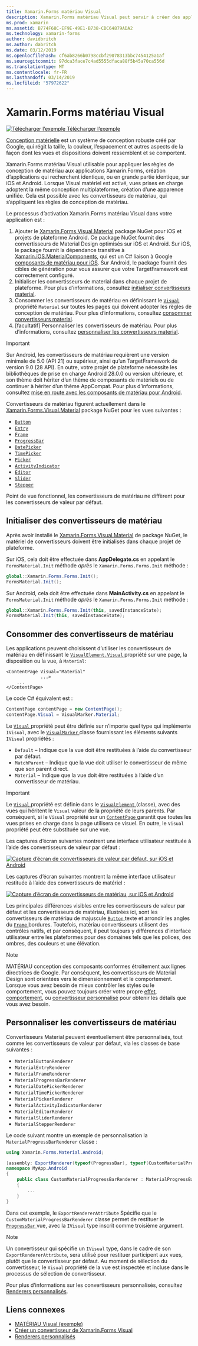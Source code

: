 ```yaml
---
title: Xamarin.Forms matériau Visual
description: Xamarin.Forms matériau Visual peut servir à créer des applications de Xamarin.Forms recherchent identique, ou en grande partie identique, sur iOS et Android.
ms.prod: xamarin
ms.assetid: B774F68C-EF9E-49E1-B738-CDC64879ADA2
ms.technology: xamarin-forms
author: davidbritch
ms.author: dabritch
ms.date: 03/12/2019
ms.openlocfilehash: cf6ab8266b0798ccbf29078313bbc7454125a1af
ms.sourcegitcommit: 97dca3face7c4ad5555dfaca88f5b45a70ca556d
ms.translationtype: MT
ms.contentlocale: fr-FR
ms.lasthandoff: 03/14/2019
ms.locfileid: "57972622"
---
```

# <a name="xamarinforms-material-visual"></a>Xamarin.Forms matériau Visual

[![Télécharger l’exemple](~/media/shared/download.png) Télécharger l’exemple](https://developer.xamarin.com/samples/xamarin-forms/UserInterface/VisualDemos/)

[Conception matérielle](https://material.io) est un système de conception robuste créé par Google, qui régit la taille, la couleur, l’espacement et autres aspects de la façon dont les vues et dispositions doivent ressemblent et se comportent.

Xamarin.Forms matériau Visual utilisable pour appliquer les règles de conception de matériau aux applications Xamarin.Forms, création d’applications qui recherchent identique, ou en grande partie identique, sur iOS et Android. Lorsque Visual matériel est activé, vues prises en charge adoptent la même conception multiplateforme, création d’une apparence unifiée. Cela est possible avec les convertisseurs de matériau, qui s’appliquent les règles de conception de matériau.

Le processus d’activation Xamarin.Forms matériau Visual dans votre application est :

1. Ajouter le [Xamarin.Forms.Visual.Material](https://www.nuget.org/packages/Xamarin.Forms.Visual.Material/) package NuGet pour iOS et projets de plateforme Android. Ce package NuGet fournit des convertisseurs de Material Design optimisés sur iOS et Android. Sur iOS, le package fournit la dépendance transitive à [Xamarin.iOS.MaterialComponents](https://www.nuget.org/packages/Xamarin.iOS.MaterialComponents), qui est un C# liaison à Google [composants de matériau pour iOS](https://material.io/develop/ios/). Sur Android, le package fournit des cibles de génération pour vous assurer que votre TargetFramework est correctement configuré.
1. Initialiser les convertisseurs de material dans chaque projet de plateforme. Pour plus d’informations, consultez [initialiser convertisseurs material](#initialize-material-renderers).
1. Consommer les convertisseurs de matériau en définissant le [ `Visual` ](xref:Xamarin.Forms.VisualElement.Visual) propriété `Material` sur toutes les pages qui doivent adopter les règles de conception de matériau. Pour plus d’informations, consultez [consommer convertisseurs material](#consume-material-renderers).
1. [facultatif] Personnaliser les convertisseurs de matériau. Pour plus d’informations, consultez [personnaliser les convertisseurs material](#customize-material-renderers).

> [!IMPORTANT]
> Sur Android, les convertisseurs de matériau requièrent une version minimale de 5.0 (API 21) ou supérieur, ainsi qu’un TargetFramework de version 9.0 (28 API). En outre, votre projet de plateforme nécessite les bibliothèques de prise en charge Android 28.0.0 ou version ultérieure, et son thème doit hériter d’un thème de composants de matériels ou de continuer à hériter d’un thème AppCompat. Pour plus d’informations, consultez [mise en route avec les composants de matériau pour Android](https://github.com/material-components/material-components-android/blob/master/docs/getting-started.md).

Convertisseurs de matériau figurent actuellement dans le [Xamarin.Forms.Visual.Material](https://www.nuget.org/packages/Xamarin.Forms.Visual.Material/) package NuGet pour les vues suivantes :

- [`Button`](xref:Xamarin.Forms.Button)
- [`Entry`](xref:Xamarin.Forms.Entry)
- [`Frame`](xref:Xamarin.Forms.Frame)
- [`ProgressBar`](xref:Xamarin.Forms.ProgressBar)
- [`DatePicker`](xref:Xamarin.Forms.DatePicker)
- [`TimePicker`](xref:Xamarin.Forms.TimePicker)
- [`Picker`](xref:Xamarin.Forms.Picker)
- [`ActivityIndicator`](xref:Xamarin.Forms.ActivityIndicator)
- [`Editor`](xref:Xamarin.Forms.Editor)
- [`Slider`](xref:Xamarin.Forms.Slider)
- [`Stepper`](xref:Xamarin.Forms.Stepper)

Point de vue fonctionnel, les convertisseurs de matériau ne diffèrent pour les convertisseurs de valeur par défaut.

## <a name="initialize-material-renderers"></a>Initialiser des convertisseurs de matériau

Après avoir installé le [Xamarin.Forms.Visual.Material](https://www.nuget.org/packages/Xamarin.Forms.Visual.Material/) de package NuGet, le matériel de convertisseurs doivent être initialisés dans chaque projet de plateforme.

Sur iOS, cela doit être effectuée dans **AppDelegate.cs** en appelant le `FormsMaterial.Init` méthode *après* le `Xamarin.Forms.Forms.Init` méthode :

```csharp
global::Xamarin.Forms.Forms.Init();
FormsMaterial.Init();
```

Sur Android, cela doit être effectuée dans **MainActivity.cs** en appelant le `FormsMaterial.Init` méthode *après* le `Xamarin.Forms.Forms.Init` méthode :

```csharp
global::Xamarin.Forms.Forms.Init(this, savedInstanceState);
FormsMaterial.Init(this, savedInstanceState);
```

## <a name="consume-material-renderers"></a>Consommer des convertisseurs de matériau

Les applications peuvent choisissent d’utiliser les convertisseurs de matériau en définissant le [ `VisualElement.Visual` ](xref:Xamarin.Forms.VisualElement.Visual) propriété sur une page, la disposition ou la vue, à `Material`:

```xaml
<ContentPage Visual="Material"
             ...>
    ...
</ContentPage>
```

Le code C# équivalent est :

```csharp
ContentPage contentPage = new ContentPage();
contentPage.Visual = VisualMarker.Material;
```

Le [ `Visual` ](xref:Xamarin.Forms.VisualElement.Visual) propriété peut être définie sur n’importe quel type qui implémente `IVisual`, avec le [ `VisualMarker` ](xref:Xamarin.Forms.VisualMarker) classe fournissant les éléments suivants `IVisual` propriétés :

- `Default` – Indique que la vue doit être restituées à l’aide du convertisseur par défaut.
- `MatchParent` – Indique que la vue doit utiliser le convertisseur de même que son parent direct.
- `Material` – Indique que la vue doit être restituées à l’aide d’un convertisseur de matériau.

> [!IMPORTANT]
> Le [ `Visual` ](xref:Xamarin.Forms.VisualElement.Visual) propriété est définie dans le [ `VisualElement` ](xref:Xamarin.Forms.VisualElement) (classe), avec des vues qui héritent le `Visual` valeur de la propriété de leurs parents. Par conséquent, si le `Visual` propriété sur un [ `ContentPage` ](xref:Xamarin.Forms.ContentPage) garantit que toutes les vues prises en charge dans la page utilisera ce visuel. En outre, le `Visual` propriété peut être substituée sur une vue.

Les captures d’écran suivantes montrent une interface utilisateur restituée à l’aide des convertisseurs de valeur par défaut :

[![Capture d’écran de convertisseurs de valeur par défaut, sur iOS et Android](material-visual-images/default-renderers.png "vues à l’aide des convertisseurs de valeur par défaut")](material-visual-images/default-renderers-large.png#lightbox)

Les captures d’écran suivantes montrent la même interface utilisateur restituée à l’aide des convertisseurs de matériel :

[![Capture d’écran de convertisseurs de matériau, sur iOS et Android](material-visual-images/material-renderers.png "vues à l’aide de convertisseurs de matériau")](material-visual-images/material-renderers-large.png#lightbox)

Les principales différences visibles entre les convertisseurs de valeur par défaut et les convertisseurs de matériau, illustrées ici, sont les convertisseurs de matériau de majuscule [ `Button` ](xref:Xamarin.Forms.Button) texte et arrondir les angles du [ `Frame` ](xref:Xamarin.Forms.Frame)bordures. Toutefois, matériau convertisseurs utilisent des contrôles natifs, et par conséquent, il peut toujours y différences d’interface utilisateur entre les plateformes pour des domaines tels que les polices, des ombres, des couleurs et une élévation.

> [!NOTE]
> MATÉRIAU conception des composants conformes étroitement aux lignes directrices de Google. Par conséquent, les convertisseurs de Material Design sont orientées vers le dimensionnement et le comportement. Lorsque vous avez besoin de mieux contrôler les styles ou le comportement, vous pouvez toujours créer votre propre [effet](~/xamarin-forms/app-fundamentals/effects/index.md), [comportement](~/xamarin-forms/app-fundamentals/behaviors/index.md), ou [convertisseur personnalisé](~/xamarin-forms/app-fundamentals/custom-renderer/index.md) pour obtenir les détails que vous avez besoin.

## <a name="customize-material-renderers"></a>Personnaliser les convertisseurs de matériau

Convertisseurs Material peuvent éventuellement être personnalisés, tout comme les convertisseurs de valeur par défaut, via les classes de base suivantes :

- `MaterialButtonRenderer`
- `MaterialEntryRenderer`
- `MaterialFrameRenderer`
- `MaterialProgressBarRenderer`
- `MaterialDatePickerRenderer`
- `MaterialTimePickerRenderer`
- `MaterialPickerRenderer`
- `MaterialActivityIndicatorRenderer`
- `MaterialEditorRenderer`
- `MaterialSliderRenderer`
- `MaterialStepperRenderer`

Le code suivant montre un exemple de personnalisation la `MaterialProgressBarRenderer` classe :

```csharp
using Xamarin.Forms.Material.Android;

[assembly: ExportRenderer(typeof(ProgressBar), typeof(CustomMaterialProgressBarRenderer), new[] { typeof(VisualMarker.MaterialVisual) })]
namespace MyApp.Android
{
    public class CustomMaterialProgressBarRenderer : MaterialProgressBarRenderer
    {
        ...
    }
}
```

Dans cet exemple, le `ExportRendererAttribute` Spécifie que le `CustomMaterialProgressBarRenderer` classe permet de restituer le [ `ProgressBar` ](xref:Xamarin.Forms.ProgressBar) vue, avec la `IVisual` type inscrit comme troisième argument.

> [!NOTE]
> Un convertisseur qui spécifie un `IVisual` type, dans le cadre de son `ExportRendererAttribute`, sera utilisé pour restituer participent aux vues, plutôt que le convertisseur par défaut. Au moment de sélection du convertisseur, le `Visual` propriété de la vue est inspectée et incluse dans le processus de sélection de convertisseur.

Pour plus d’informations sur les convertisseurs personnalisés, consultez [Renderers personnalisés](~/xamarin-forms/app-fundamentals/custom-renderer/index.md).

## <a name="related-links"></a>Liens connexes

- [MATÉRIAU Visual (exemple)](https://developer.xamarin.com/samples/xamarin-forms/UserInterface/VisualDemos/)
- [Créer un convertisseur de Xamarin.Forms Visual](create.md)
- [Renderers personnalisés](~/xamarin-forms/app-fundamentals/custom-renderer/index.md)
